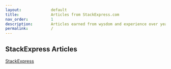 ```yaml
---
layout:             default
title:              Articles from StackExpress.com
nav_order:          1
description:        Articles earned from wysdom and experience over years.
permalink:          /
---
```



## StackExpress Articles

[StackExpress](https://stackexpress.com)
